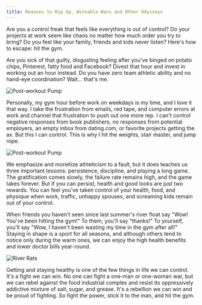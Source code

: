 ```yaml
---
title: Reasons to Rip Up, Winnable Wars and Other Odysseys
---
```


Are you a control freak that feels like everything is out of control? Do your projects at work seem like chaos no matter how much order you try to bring? Do you feel like your family, friends and kids never listen? Here's how to escape: hit the gym. 

Are you sick of that guilty, disgusting feeling after you've binged on potato chips, Pinterest, fatty food and Facebook? Divest that hour and invest in working out an hour instead. Do you have zero team athletic ability and no hand-eye coordination? Wait... that's me.  

![Post-workout Pump](jacked_2016-10-29.jpg "Post-workout Pump")

Personally, my gym hour before work on weekdays is my time, and I love it that way. I take the frustration from emails, red tape, and computer errors at work and channel that frustration to push out one more rep. I can't control negative responses from book publishers, no responses from potential employers, an empty inbox from dating.com, or favorite projects getting the ax. But this I can control. This is why I hit the weights, stair master, and jump rope. 

![Post-workout Pump](bicycle_ravenel_bridge.jpg "Post-workout Pump")

We emphasize and monetize athleticism to a fault, but it does teaches us three important lessons: persistence, discipline, and playing a long game. The gratification comes slowly, the failure rate remains high, and the game takes forever. But if you can persist, health and good looks are just two rewards. You can feel you've taken control of your health, food, and physique when work, traffic, unhappy spouses, and screaming kids remain out of your control. 

When friends you haven't seen since last summer's river float say "Wow! You've been hitting the gym!" To them, you'll say "thanks!" To yourself, you'll say "Wow, I haven't been wasting my time in the gym after all!" Staying in shape is a sport for all seasons, and although others tend to notice only during the warm ones, we can enjoy the high health benefits and lower doctor bills year-round.

![River Rats](2016-07-02_river_float_goofs_4.jpg "River Rats")

Getting and staying healthy is one of the few things in life we can control. It's a fight we can win. No one can fight a one-man or one-woman war, but we can rebel against the food industrial complex and resist its oppressively addictive mixture of salt, sugar, and grease. It's a rebellion we can win and be proud of fighting. So fight the power, stick it to the man, and hit the gym.


